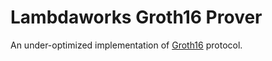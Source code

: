 # Lambdaworks Groth16 Prover

An under-optimized implementation of [Groth16](https://eprint.iacr.org/2016/260) protocol.
